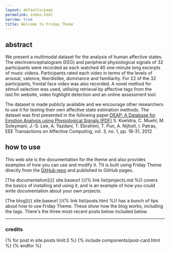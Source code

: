 ```yaml
---
layout: defaults/page
permalink: index.html
narrow: true
title: Welcome to Friday Theme
---
```


## abstract


We present a multimodal dataset for the analysis of human affective states. The electroencephalogram (EEG) and peripheral physiological signals of 32 participants were recorded as each watched 40 one-minute long excerpts of music videos. Participants rated each video in terms of the levels of arousal, valence, like/dislike, dominance and familiarity. For 22 of the 32 participants, frontal face video was also recorded. A novel method for stimuli selection was used, utilising retrieval by affective tags from the last.fm website, video highlight detection and an online assessment tool.

The dataset is made publicly available and we encourage other researchers to use it for testing their own affective state estimation methods. The dataset was first presented in the following paper:[DEAP: A Database for Emotion Analysis using Physiological Signals (PDF)](https://www.eecs.qmul.ac.uk/mmv/datasets/deap/doc/tac_special_issue_2011.pdf) S. Koelstra, C. Muehl, M. Soleymani, J.-S. Lee, A. Yazdani, T. Ebrahimi, T. Pun, A. Nijholt, I. Patras, EEE Transactions on Affective Computing, vol. 3, no. 1, pp. 18-31, 2012

## how to use

This web site is the documentation for the theme and also provides examples of how you can use and modify it. TIt is built using Friday Theme directly from the [GitHub repo](https://github.com/sfreytag/friday-theme) and published to GitHub pages.

[The documentation]({{ site.baseurl }}{% link list/projects.md %}) covers the basics of installing and using it, and is an example of how you could write documentation about your own projects.

[The blog]({{ site.baseurl }}{% link list/posts.html %}) has a bunch of tips about how to use Friday Theme. These show how the blog works, including the tags. There's the three most-recent posts below included below.

<hr />

### credits

{% for post in site.posts limit:3 %}
{% include components/post-card.html %}
{% endfor %}



